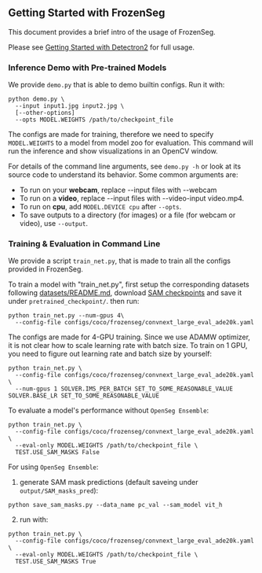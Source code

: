 ## Getting Started with FrozenSeg

This document provides a brief intro of the usage of FrozenSeg.

Please see [Getting Started with Detectron2](https://github.com/facebookresearch/detectron2/blob/master/GETTING_STARTED.md) for full usage.


### Inference Demo with Pre-trained Models

We provide `demo.py` that is able to demo builtin configs. Run it with:
```
python demo.py \
  --input input1.jpg input2.jpg \
  [--other-options]
  --opts MODEL.WEIGHTS /path/to/checkpoint_file
```
The configs are made for training, therefore we need to specify `MODEL.WEIGHTS` to a model from model zoo for evaluation.
This command will run the inference and show visualizations in an OpenCV window.

For details of the command line arguments, see `demo.py -h` or look at its source code
to understand its behavior. Some common arguments are:
* To run on your __webcam__, replace --input files with --webcam
* To run on a __video__, replace --input files with --video-input video.mp4.
* To run on __cpu__, add `MODEL.DEVICE cpu` after `--opts`.
* To save outputs to a directory (for images) or a file (for webcam or video), use `--output`.


### Training & Evaluation in Command Line

We provide a script `train_net.py`, that is made to train all the configs provided in FrozenSeg.

To train a model with "train_net.py", first setup the corresponding datasets following [datasets/README.md](./datasets/README.md), download [SAM checkpoints](https://github.com/facebookresearch/segment-anything?tab=readme-ov-file#model-checkpoints) and save it under `pretrained_checkpoint/`.
then run:
```
python train_net.py --num-gpus 4\
  --config-file configs/coco/frozenseg/convnext_large_eval_ade20k.yaml
```

The configs are made for 4-GPU training.
Since we use ADAMW optimizer, it is not clear how to scale learning rate with batch size.
To train on 1 GPU, you need to figure out learning rate and batch size by yourself:
```
python train_net.py \
  --config-file configs/coco/frozenseg/convnext_large_eval_ade20k.yaml \
  --num-gpus 1 SOLVER.IMS_PER_BATCH SET_TO_SOME_REASONABLE_VALUE SOLVER.BASE_LR SET_TO_SOME_REASONABLE_VALUE
```

To evaluate a model's performance without `OpenSeg Ensemble`:
```
python train_net.py \
  --config-file configs/coco/frozenseg/convnext_large_eval_ade20k.yaml \
  --eval-only MODEL.WEIGHTS /path/to/checkpoint_file \
  TEST.USE_SAM_MASKS False 
```

For using `OpenSeg Ensemble`:
1. generate SAM mask predictions (default saveing under `output/SAM_masks_pred`):
```
python save_sam_masks.py --data_name pc_val --sam_model vit_h
```
2. run with:
```
python train_net.py \
  --config-file configs/coco/frozenseg/convnext_large_eval_ade20k.yaml \
  --eval-only MODEL.WEIGHTS /path/to/checkpoint_file \
  TEST.USE_SAM_MASKS True 
```